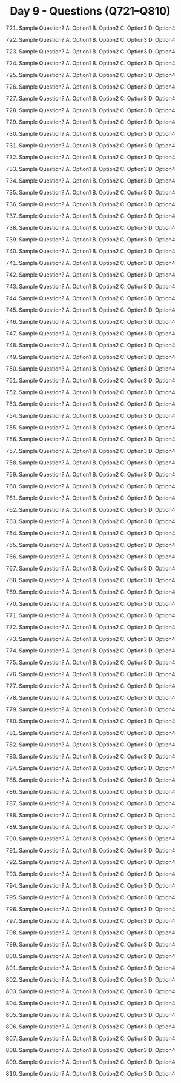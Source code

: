 # Day 9 - Questions (Q721–Q810)

721. Sample Question?
A. Option1
B. Option2
C. Option3
D. Option4

722. Sample Question?
A. Option1
B. Option2
C. Option3
D. Option4

723. Sample Question?
A. Option1
B. Option2
C. Option3
D. Option4

724. Sample Question?
A. Option1
B. Option2
C. Option3
D. Option4

725. Sample Question?
A. Option1
B. Option2
C. Option3
D. Option4

726. Sample Question?
A. Option1
B. Option2
C. Option3
D. Option4

727. Sample Question?
A. Option1
B. Option2
C. Option3
D. Option4

728. Sample Question?
A. Option1
B. Option2
C. Option3
D. Option4

729. Sample Question?
A. Option1
B. Option2
C. Option3
D. Option4

730. Sample Question?
A. Option1
B. Option2
C. Option3
D. Option4

731. Sample Question?
A. Option1
B. Option2
C. Option3
D. Option4

732. Sample Question?
A. Option1
B. Option2
C. Option3
D. Option4

733. Sample Question?
A. Option1
B. Option2
C. Option3
D. Option4

734. Sample Question?
A. Option1
B. Option2
C. Option3
D. Option4

735. Sample Question?
A. Option1
B. Option2
C. Option3
D. Option4

736. Sample Question?
A. Option1
B. Option2
C. Option3
D. Option4

737. Sample Question?
A. Option1
B. Option2
C. Option3
D. Option4

738. Sample Question?
A. Option1
B. Option2
C. Option3
D. Option4

739. Sample Question?
A. Option1
B. Option2
C. Option3
D. Option4

740. Sample Question?
A. Option1
B. Option2
C. Option3
D. Option4

741. Sample Question?
A. Option1
B. Option2
C. Option3
D. Option4

742. Sample Question?
A. Option1
B. Option2
C. Option3
D. Option4

743. Sample Question?
A. Option1
B. Option2
C. Option3
D. Option4

744. Sample Question?
A. Option1
B. Option2
C. Option3
D. Option4

745. Sample Question?
A. Option1
B. Option2
C. Option3
D. Option4

746. Sample Question?
A. Option1
B. Option2
C. Option3
D. Option4

747. Sample Question?
A. Option1
B. Option2
C. Option3
D. Option4

748. Sample Question?
A. Option1
B. Option2
C. Option3
D. Option4

749. Sample Question?
A. Option1
B. Option2
C. Option3
D. Option4

750. Sample Question?
A. Option1
B. Option2
C. Option3
D. Option4

751. Sample Question?
A. Option1
B. Option2
C. Option3
D. Option4

752. Sample Question?
A. Option1
B. Option2
C. Option3
D. Option4

753. Sample Question?
A. Option1
B. Option2
C. Option3
D. Option4

754. Sample Question?
A. Option1
B. Option2
C. Option3
D. Option4

755. Sample Question?
A. Option1
B. Option2
C. Option3
D. Option4

756. Sample Question?
A. Option1
B. Option2
C. Option3
D. Option4

757. Sample Question?
A. Option1
B. Option2
C. Option3
D. Option4

758. Sample Question?
A. Option1
B. Option2
C. Option3
D. Option4

759. Sample Question?
A. Option1
B. Option2
C. Option3
D. Option4

760. Sample Question?
A. Option1
B. Option2
C. Option3
D. Option4

761. Sample Question?
A. Option1
B. Option2
C. Option3
D. Option4

762. Sample Question?
A. Option1
B. Option2
C. Option3
D. Option4

763. Sample Question?
A. Option1
B. Option2
C. Option3
D. Option4

764. Sample Question?
A. Option1
B. Option2
C. Option3
D. Option4

765. Sample Question?
A. Option1
B. Option2
C. Option3
D. Option4

766. Sample Question?
A. Option1
B. Option2
C. Option3
D. Option4

767. Sample Question?
A. Option1
B. Option2
C. Option3
D. Option4

768. Sample Question?
A. Option1
B. Option2
C. Option3
D. Option4

769. Sample Question?
A. Option1
B. Option2
C. Option3
D. Option4

770. Sample Question?
A. Option1
B. Option2
C. Option3
D. Option4

771. Sample Question?
A. Option1
B. Option2
C. Option3
D. Option4

772. Sample Question?
A. Option1
B. Option2
C. Option3
D. Option4

773. Sample Question?
A. Option1
B. Option2
C. Option3
D. Option4

774. Sample Question?
A. Option1
B. Option2
C. Option3
D. Option4

775. Sample Question?
A. Option1
B. Option2
C. Option3
D. Option4

776. Sample Question?
A. Option1
B. Option2
C. Option3
D. Option4

777. Sample Question?
A. Option1
B. Option2
C. Option3
D. Option4

778. Sample Question?
A. Option1
B. Option2
C. Option3
D. Option4

779. Sample Question?
A. Option1
B. Option2
C. Option3
D. Option4

780. Sample Question?
A. Option1
B. Option2
C. Option3
D. Option4

781. Sample Question?
A. Option1
B. Option2
C. Option3
D. Option4

782. Sample Question?
A. Option1
B. Option2
C. Option3
D. Option4

783. Sample Question?
A. Option1
B. Option2
C. Option3
D. Option4

784. Sample Question?
A. Option1
B. Option2
C. Option3
D. Option4

785. Sample Question?
A. Option1
B. Option2
C. Option3
D. Option4

786. Sample Question?
A. Option1
B. Option2
C. Option3
D. Option4

787. Sample Question?
A. Option1
B. Option2
C. Option3
D. Option4

788. Sample Question?
A. Option1
B. Option2
C. Option3
D. Option4

789. Sample Question?
A. Option1
B. Option2
C. Option3
D. Option4

790. Sample Question?
A. Option1
B. Option2
C. Option3
D. Option4

791. Sample Question?
A. Option1
B. Option2
C. Option3
D. Option4

792. Sample Question?
A. Option1
B. Option2
C. Option3
D. Option4

793. Sample Question?
A. Option1
B. Option2
C. Option3
D. Option4

794. Sample Question?
A. Option1
B. Option2
C. Option3
D. Option4

795. Sample Question?
A. Option1
B. Option2
C. Option3
D. Option4

796. Sample Question?
A. Option1
B. Option2
C. Option3
D. Option4

797. Sample Question?
A. Option1
B. Option2
C. Option3
D. Option4

798. Sample Question?
A. Option1
B. Option2
C. Option3
D. Option4

799. Sample Question?
A. Option1
B. Option2
C. Option3
D. Option4

800. Sample Question?
A. Option1
B. Option2
C. Option3
D. Option4

801. Sample Question?
A. Option1
B. Option2
C. Option3
D. Option4

802. Sample Question?
A. Option1
B. Option2
C. Option3
D. Option4

803. Sample Question?
A. Option1
B. Option2
C. Option3
D. Option4

804. Sample Question?
A. Option1
B. Option2
C. Option3
D. Option4

805. Sample Question?
A. Option1
B. Option2
C. Option3
D. Option4

806. Sample Question?
A. Option1
B. Option2
C. Option3
D. Option4

807. Sample Question?
A. Option1
B. Option2
C. Option3
D. Option4

808. Sample Question?
A. Option1
B. Option2
C. Option3
D. Option4

809. Sample Question?
A. Option1
B. Option2
C. Option3
D. Option4

810. Sample Question?
A. Option1
B. Option2
C. Option3
D. Option4


